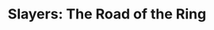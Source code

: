--- 
title: "Slayers: The Road of the Ring"
publishdate: "2019-4-18T16:48:46+02:00"
src: "https://365manga.net/manga/slayers-the-road-of-the-ring"
image: "https://data.365manga.net/images/thumbnails/24054-slayers-the-road-of-the-ring.jpg"
description: ""
---
